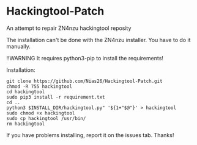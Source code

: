 # Hackingtool-Patch
An attempt to repair ZN4nzu hackingtool reposity

The installation can't be done with the ZN4nzu installer. You have to do it manually.

!!WARNING
It requires python3-pip to install the requirements!

Installation:
```
git clone https://github.com/Nias26/Hackingtool-Patch.git
chmod -R 755 hackingtool
cd hackingtool
sudo pip3 install -r requirement.txt
cd ..
python3 $INSTALL_DIR/hackingtool.py" '${1+"$@"}' > hackingtool
sudo chmod +x hackingtool
sudo cp hackingtool /usr/bin/
rm hackingtool
```

If you have problems installing, report it on the issues tab.
Thanks!
